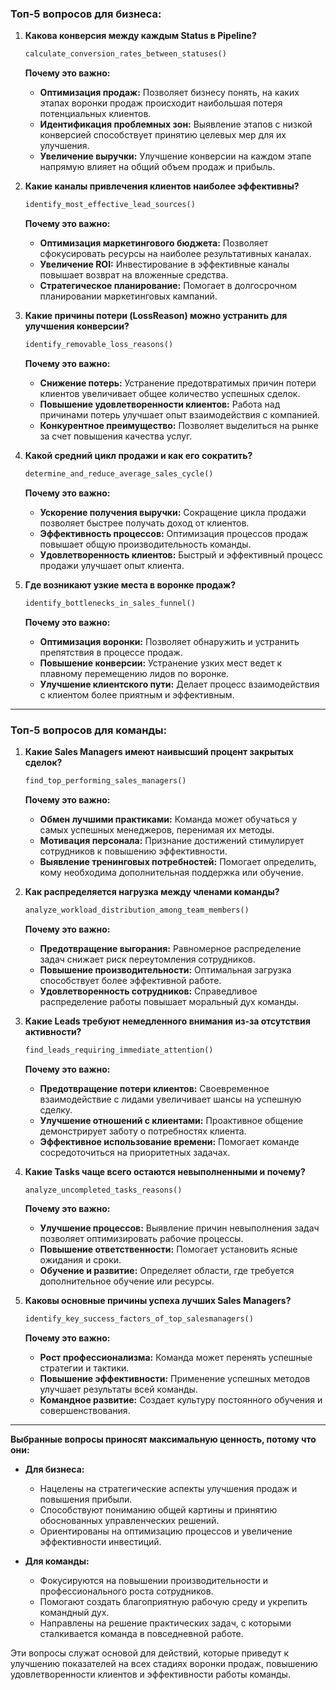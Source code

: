 ### **Топ-5 вопросов для бизнеса:**

1. **Какова конверсия между каждым Status в Pipeline?**
   ```python
   calculate_conversion_rates_between_statuses()
   ```
   **Почему это важно:**
   - **Оптимизация продаж:** Позволяет бизнесу понять, на каких этапах воронки продаж происходит наибольшая потеря потенциальных клиентов.
   - **Идентификация проблемных зон:** Выявление этапов с низкой конверсией способствует принятию целевых мер для их улучшения.
   - **Увеличение выручки:** Улучшение конверсии на каждом этапе напрямую влияет на общий объем продаж и прибыль.

2. **Какие каналы привлечения клиентов наиболее эффективны?**
   ```python
   identify_most_effective_lead_sources()
   ```
   **Почему это важно:**
   - **Оптимизация маркетингового бюджета:** Позволяет сфокусировать ресурсы на наиболее результативных каналах.
   - **Увеличение ROI:** Инвестирование в эффективные каналы повышает возврат на вложенные средства.
   - **Стратегическое планирование:** Помогает в долгосрочном планировании маркетинговых кампаний.

3. **Какие причины потери (LossReason) можно устранить для улучшения конверсии?**
   ```python
   identify_removable_loss_reasons()
   ```
   **Почему это важно:**
   - **Снижение потерь:** Устранение предотвратимых причин потери клиентов увеличивает общее количество успешных сделок.
   - **Повышение удовлетворенности клиентов:** Работа над причинами потерь улучшает опыт взаимодействия с компанией.
   - **Конкурентное преимущество:** Позволяет выделиться на рынке за счет повышения качества услуг.

4. **Какой средний цикл продажи и как его сократить?**
   ```python
   determine_and_reduce_average_sales_cycle()
   ```
   **Почему это важно:**
   - **Ускорение получения выручки:** Сокращение цикла продажи позволяет быстрее получать доход от клиентов.
   - **Эффективность процессов:** Оптимизация процессов продаж повышает общую производительность команды.
   - **Удовлетворенность клиентов:** Быстрый и эффективный процесс продажи улучшает опыт клиента.

5. **Где возникают узкие места в воронке продаж?**
   ```python
   identify_bottlenecks_in_sales_funnel()
   ```
   **Почему это важно:**
   - **Оптимизация воронки:** Позволяет обнаружить и устранить препятствия в процессе продаж.
   - **Повышение конверсии:** Устранение узких мест ведет к плавному перемещению лидов по воронке.
   - **Улучшение клиентского пути:** Делает процесс взаимодействия с клиентом более приятным и эффективным.

---

### **Топ-5 вопросов для команды:**

1. **Какие Sales Managers имеют наивысший процент закрытых сделок?**
   ```python
   find_top_performing_sales_managers()
   ```
   **Почему это важно:**
   - **Обмен лучшими практиками:** Команда может обучаться у самых успешных менеджеров, перенимая их методы.
   - **Мотивация персонала:** Признание достижений стимулирует сотрудников к повышению эффективности.
   - **Выявление тренинговых потребностей:** Помогает определить, кому необходима дополнительная поддержка или обучение.

2. **Как распределяется нагрузка между членами команды?**
   ```python
   analyze_workload_distribution_among_team_members()
   ```
   **Почему это важно:**
   - **Предотвращение выгорания:** Равномерное распределение задач снижает риск переутомления сотрудников.
   - **Повышение производительности:** Оптимальная загрузка способствует более эффективной работе.
   - **Удовлетворенность сотрудников:** Справедливое распределение работы повышает моральный дух команды.

3. **Какие Leads требуют немедленного внимания из-за отсутствия активности?**
   ```python
   find_leads_requiring_immediate_attention()
   ```
   **Почему это важно:**
   - **Предотвращение потери клиентов:** Своевременное взаимодействие с лидами увеличивает шансы на успешную сделку.
   - **Улучшение отношений с клиентами:** Проактивное общение демонстрирует заботу о потребностях клиента.
   - **Эффективное использование времени:** Помогает команде сосредоточиться на приоритетных задачах.

4. **Какие Tasks чаще всего остаются невыполненными и почему?**
   ```python
   analyze_uncompleted_tasks_reasons()
   ```
   **Почему это важно:**
   - **Улучшение процессов:** Выявление причин невыполнения задач позволяет оптимизировать рабочие процессы.
   - **Повышение ответственности:** Помогает установить ясные ожидания и сроки.
   - **Обучение и развитие:** Определяет области, где требуется дополнительное обучение или ресурсы.

5. **Каковы основные причины успеха лучших Sales Managers?**
   ```python
   identify_key_success_factors_of_top_salesmanagers()
   ```
   **Почему это важно:**
   - **Рост профессионализма:** Команда может перенять успешные стратегии и тактики.
   - **Повышение эффективности:** Применение успешных методов улучшает результаты всей команды.
   - **Командное развитие:** Создает культуру постоянного обучения и совершенствования.

---

**Выбранные вопросы приносят максимальную ценность, потому что они:**

- **Для бизнеса:**
  - Нацелены на стратегические аспекты улучшения продаж и повышения прибыли.
  - Способствуют пониманию общей картины и принятию обоснованных управленческих решений.
  - Ориентированы на оптимизацию процессов и увеличение эффективности инвестиций.

- **Для команды:**
  - Фокусируются на повышении производительности и профессионального роста сотрудников.
  - Помогают создать благоприятную рабочую среду и укрепить командный дух.
  - Направлены на решение практических задач, с которыми сталкивается команда в повседневной работе.

Эти вопросы служат основой для действий, которые приведут к улучшению показателей на всех стадиях воронки продаж, повышению удовлетворенности клиентов и эффективности работы команды.